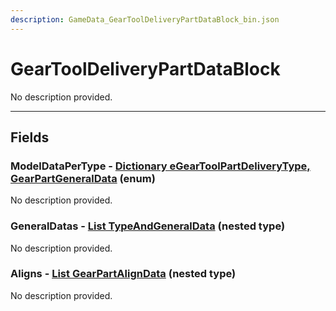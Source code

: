 ```yaml
---
description: GameData_GearToolDeliveryPartDataBlock_bin.json
---
```


# GearToolDeliveryPartDataBlock

No description provided.

***

## Fields

### ModelDataPerType - [Dictionary eGearToolPartDeliveryType, GearPartGeneralData](../enum-types.md#egeartoolpartdeliverytype) (enum)

No description provided.

### GeneralDatas - [List TypeAndGeneralData](../nested-types/typeandgeneraldata.md) (nested type)

No description provided.

### Aligns - [List GearPartAlignData](../nested-types/gearpartaligndata.md) (nested type)

No description provided.
